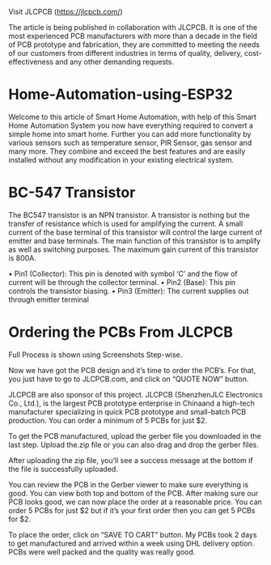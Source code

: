 Visit JLCPCB (https://jlcpcb.com/)

The article is being published in collaboration with JLCPCB. It is one of the most experienced PCB manufacturers with more than a decade in the field of PCB prototype and fabrication, they are committed to meeting the needs of our customers from different industries in terms of quality, delivery, cost-effectiveness and any other demanding requests.

# Home-Automation-using-ESP32
Welcome to this article of Smart Home Automation, with help of this Smart Home Automation System you now have everything required to convert a simple home into smart home. Further you can add more functionality by various sensors such as temperature sensor, PIR Sensor, gas sensor and many more. They combine and exceed the best features and are easily installed without any modification in your existing electrical system.

# BC-547 Transistor
The BC547 transistor is an NPN transistor. A transistor is nothing but the transfer of resistance which is used for amplifying the current. A small current of the base terminal of this transistor will control the large current of emitter and base terminals. The main function of this transistor is to amplify as well as switching purposes. The maximum gain current of this transistor is 800A.
 
•	Pin1 (Collector): This pin is denoted with symbol ‘C’ and the flow of current will be through the collector terminal.
•	Pin2 (Base): This pin controls the transistor biasing.
•	Pin3 (Emitter): The current supplies out through emitter terminal

# Ordering the PCBs From JLCPCB
Full Process is shown using Screenshots Step-wise.

Now we have got the PCB design and it’s time to order the PCB’s. For that, you just have to go to JLCPCB.com, and click on “QUOTE NOW” button.

JLCPCB are also sponsor of this project. JLCPCB (ShenzhenJLC Electronics Co., Ltd.), is the largest PCB prototype enterprise in Chinaand a high-tech manufacturer specializing in quick PCB prototype and small-batch PCB production. You can order a minimum of 5 PCBs for just $2.

To get the PCB manufactured, upload the gerber file you downloaded in the last step. Upload the.zip file or you can also drag and drop the gerber files.

After uploading the zip file, you’ll see a success message at the bottom if the file is successfully uploaded.

You can review the PCB in the Gerber viewer to make sure everything is good. You can view both top and bottom of the PCB. After making sure our PCB looks good, we can now place the order at a reasonable price. You can order 5 PCBs for just $2 but if it’s your first order then you can get 5 PCBs for $2.

To place the order, click on “SAVE TO CART” button. My PCBs took 2 days to get manufactured and arrived within a week using DHL delivery option. PCBs were well packed and the quality was really good.
